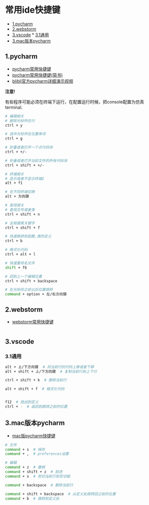 # 常用ide快捷键


<!-- vim-markdown-toc Marked -->

* [1.pycharm](#1.pycharm)
* [2.webstorm](#2.webstorm)
* [3.vscode](#3.vscode)
        * [3.1通用](#3.1通用)
* [3.mac版本pycharm](#3.mac版本pycharm)

<!-- vim-markdown-toc -->

## 1.pycharm

- [pycharm常用快捷键](https://blog.csdn.net/cuomer/article/details/81534140)
- [pycharm常用快捷键(简书)](https://www.jianshu.com/p/5880a25ac597)
- [blibli官方pycharm详细演示视频](https://www.bilibili.com/video/av29271643/?p=6)

**注意!**

有些程序可能必须在终端下运行，在配置运行时候，把console配置为仿真terminal.

```sh
# 编辑相关
# 删除光标所在行
ctrl + y

# 选中光标所在位置单词
ctrl + g

# 折叠或者打开一个点代码块
ctrl + +/-

# 折叠或者打开当前文件的所有代码块
ctrl + shift + +/-

# 终端相关
# 显示或者不显示终端2
alt + f1

# 在不同终端切换
alt + 方向键  

# 查找相关
# 查找文件或者类
ctrl + shift + n

# 全局搜索关键字
ctrl + shift + f

# 快速跳转到函数,类的定义
ctrl + b

# 格式化代码
ctrl + alt + l

# 快速重命名文件
shift + f6

# 回到上一个编辑位置
ctrl + shift + backspace

# 在光标的之前以后位置跳转
command + option + 左/右方向键
```

## 2.webstorm

- [webstorm常用快捷键](https://blog.csdn.net/qq_44333271/article/details/87439511)

```sh
```

## 3.vscode

### 3.1通用

```sh
alt + 上/下方向键  # 将当前行的代码上移或者下移
alt + shift + 上/下方向键  # 复制当前行到上下行

ctrl + shift + k  # 删除当前行

alt + shift + f  # 格式化代码


f12  # 挑战到定义
ctrl + -  # 返回到跳转之前的位置
```

## 3.mac版本pycharm

- [mac版pycharm快捷键](https://www.cnblogs.com/shavenfeng/p/10395042.html)

```sh
# 文件
command + s  # 保存
command + ,  # preferences设置

# 编辑
command + z  # 撤销
command + shift + z  # 前进
command + x  # 剪切当前行到剪切板

command + backspace  # 删除当前行

command + shift + backspace  # 从定义处跳转回之前的位置
command + b  # 跳转到定义处
```

